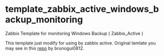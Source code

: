 # template_zabbix_active_windows_backup_monitoring
Zabbix Template for monitoring Windows Backup ( Zabbix_Active )


This template just modify for using by zabbix active. Original temlate you may see in this <a href="https://github.com/brunogui0812/zabbix-windows-server-backup" target="_blank">repo</a>  by brunogui0812.
